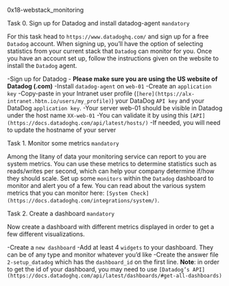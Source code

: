 0x18-webstack_monitoring

Task 0. Sign up for Datadog and install datadog-agent `mandatory`

For this task head to `https://www.datadoghq.com/` and sign up for a free `Datadog` account. When signing up, you’ll have the option of selecting statistics from your current stack that `Datadog` can monitor for you. Once you have an account set up, follow the instructions given on the website to install the `Datadog` agent.


-Sign up for Datadog - **Please make sure you are using the US website of Datadog (.com)**
-Install `datadog-agent` on `web-01`
-Create an `application key`
-Copy-paste in your Intranet user profile (`[here](https://alx-intranet.hbtn.io/users/my_profile)`) your DataDog `API key` and your DataDog `application key`.
-Your server web-01 should be visible in Datadog under the host name `XX-web-01`
    -You can validate it by using this `[API](https://docs.datadoghq.com/api/latest/hosts/)`
    -If needed, you will need to update the hostname of your server



Task 1. Monitor some metrics `mandatory`
 
Among the litany of data your monitoring service can report to you are system metrics. You can use these metrics to determine statistics such as reads/writes per second, which can help your company determine if/how they should scale. Set up some `monitors` within the `Datadog` dashboard to monitor and alert you of a few. You can read about the various system metrics that you can monitor here: `[System Check](https://docs.datadoghq.com/integrations/system/)`.



Task 2. Create a dashboard `mandatory`

Now create a dashboard with different metrics displayed in order to get a few different visualizations.

-Create a `new dashboard`
-Add at least 4 `widgets` to your dashboard. They can be of any type and monitor whatever you’d like
-Create the answer file `2-setup_datadog` which has the `dashboard_id` on the first line. **Note**: in order to get the id of your dashboard, you may need to use  `[Datadog’s API](https://docs.datadoghq.com/api/latest/dashboards/#get-all-dashboards)`